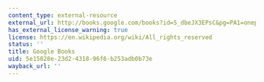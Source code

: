 ```yaml
---
content_type: external-resource
external_url: http://books.google.com/books?id=5_dbeJX3EPsC&pg=PA1=onepage
has_external_license_warning: true
license: https://en.wikipedia.org/wiki/All_rights_reserved
status: ''
title: Google Books
uid: 5e15028e-23d2-4318-96f6-b253adb0b73e
wayback_url: ''
---
```

